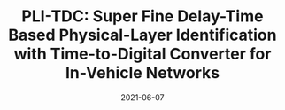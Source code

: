 ---
title: "PLI-TDC: Super Fine Delay-Time Based Physical-Layer Identification with Time-to-Digital Converter for In-Vehicle Networks"
collection: publications
permalink: /publication/PLI-TDC
date: 2021-06-07
venue: '2021 The 16th ACM ASIA Conference on Computer and Communications Security (ASIACCS)'
paperurl: ''
citation: '<b>Shuji Ohira</b>, Araya Kibrom Desta, Ismail Arai, Kazutoshi Fujikawa, "PLI-TDC: Super Fine Delay-Time Based Physical-Layer Identification with Time-to-Digital Converter for In-Vehicle Networks," 2021 The 16th ACM ASIA Conference on Computer and Communications Security (ASIACCS), pp.1-11, June. 2021.'
---